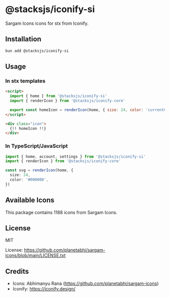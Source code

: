 # @stacksjs/iconify-si

Sargam Icons icons for stx from Iconify.

## Installation

```bash
bun add @stacksjs/iconify-si
```

## Usage

### In stx templates

```html
<script>
  import { home } from '@stacksjs/iconify-si'
  import { renderIcon } from '@stacksjs/iconify-core'

  export const homeIcon = renderIcon(home, { size: 24, color: 'currentColor' })
</script>

<div class="icon">
  {!! homeIcon !!}
</div>
```

### In TypeScript/JavaScript

```typescript
import { home, account, settings } from '@stacksjs/iconify-si'
import { renderIcon } from '@stacksjs/iconify-core'

const svg = renderIcon(home, {
  size: 24,
  color: '#000000',
})
```

## Available Icons

This package contains 1188 icons from Sargam Icons.

## License

MIT

License: https://github.com/planetabhi/sargam-icons/blob/main/LICENSE.txt

## Credits

- Icons: Abhimanyu Rana (https://github.com/planetabhi/sargam-icons)
- Iconify: https://iconify.design/
